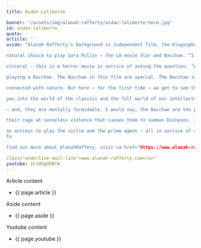 ```yaml
---
title: Aidan Laliberte

banner: "/assets/img/alanah-rafferty/aidan-laliberte-hero.jpg"
id: aidan-laliberte
quote: 
article: ''
aside: "Alanah Rafferty’s background in independent film, the blogosphere, and on stage, made her a 

natural choice to play Sara Pullin – the LA movie Star and Bacchae. “I was very drawn to this script because it’s 

visceral – this is a horror movie in service of asking the question, ‘Why violence against women?’ And I loved 

playing a Bacchae. The Bacchae in this film are special. The Bacchae in Euripides are strong, ferocious and 

connected with nature. But here – for the first time – we get to see their smarts – they are the guides to bring 

you into the world of the classics and the full world of our intellectual inheritance. They’re physically strong 

– and, they are mentally formidable. I would say, the Bacchae are the prime protagonists in this story.  It’s 

their rage at senseless violence that causes them to summon Dionysos. I don’t have to tell you how fun it is as 

an actress to play the victim and the prime agent – all in service of creating a new kind of cinema.” <br><br>
To 

find out more about AlanahRaffery, visit <a href="https://www.alanah-rafferty.com/" target="_blank" 

class="underline mail-link">www.alanah-rafferty.com</a>"
youtube: 1CJmOgGOBfA
---
```


Article content
* {{ page.article }}

Aside content
* {{ page.aside }}

Youtube content
* {{ page.youtube }}

